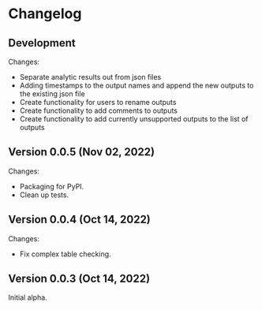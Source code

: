 # Changelog

## Development

Changes:
*    Separate analytic results out from json files
*    Adding timestamps to the output names and append the new outputs to the existing json file
*    Create functionality for users to rename outputs
*    Create functionality to add comments to outputs
*    Create functionality to add currently unsupported outputs to the list of outputs

## Version 0.0.5 (Nov 02, 2022)

Changes:
*    Packaging for PyPI.
*    Clean up tests.

## Version 0.0.4 (Oct 14, 2022)

Changes:
*    Fix complex table checking.

## Version 0.0.3 (Oct 14, 2022)

Initial alpha.

